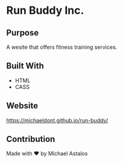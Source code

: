 # Run Buddy Inc.

## Purpose
A wesite that offers fitness training services.

## Built With 
* HTML
* CASS

## Website
https://michaeldont.github.io/run-buddy/

## Contribution
Made with ❤️ by Michael Astalos
